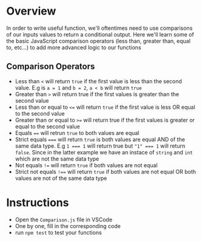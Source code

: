 # Overview

In order to write useful function, we'll oftentimes need to use comparisons of our inputs values to return a conditional output. Here we'll learn some of the basic JavaScript comparison operators (less than, greater than, equal to, etc...) to add more advanced logic to our functions

## Comparison Operators

* Less than `<` will return `true` if the first value is less than the second value. E.g is `a = 1` and `b = 2`, `a < b` will return `true`
* Greater than `>` will return true if the first values is greater than the second value
* Less than or equal to `<=` will return `true` if the first value is less OR equal to the second value
* Greater than or equal to `>=` will return true if the first values is greater or equal to the second value
* Equals `==` will retrun `true` to both values are equal
* Strict equals `===` will return `true` is both values are equal AND of the same data type. E.g `1 === 1` will return true but `"1" === 1` will return `false`. Since in the latter example we have an instace of `string` and `int` which are not the same data type
* Not equals `!=` will return `true` if both values are not equal
* Strict not equals `!==` will return `true` if both values are not equal OR both values are not of the same data type

# Instructions
* Open the `Comparison.js` file in VSCode
* One by one, fill in the corresponding code
* run `npm test` to test your functions